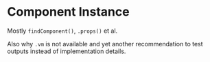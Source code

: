 # Component Instance

Mostly `findComponent()`, `.props()` et al.

Also why `.vm` is not available and yet another recommendation to test outputs instead of implementation details.
